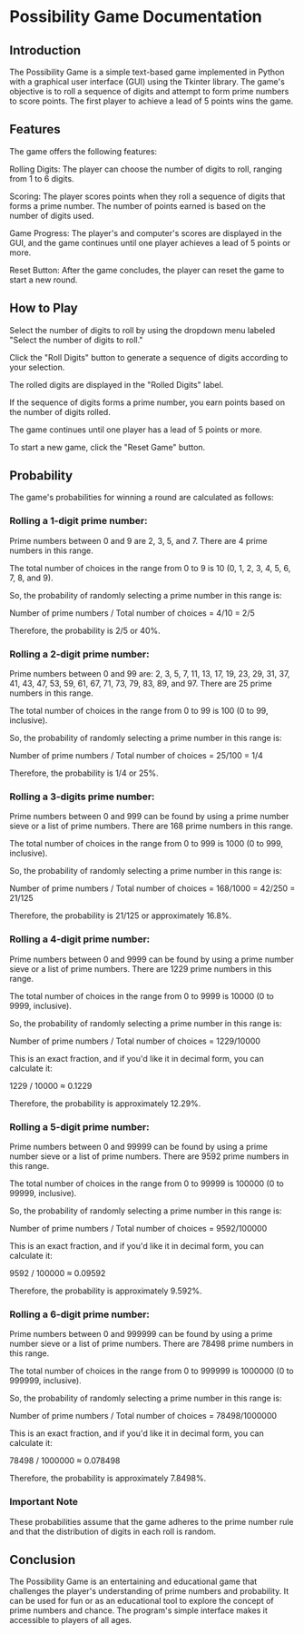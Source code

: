 # Possibility Game Documentation
## Introduction
The Possibility Game is a simple text-based game implemented in Python with a graphical user interface (GUI) using the Tkinter library. The game's objective is to roll a sequence of digits and attempt to form prime numbers to score points. The first player to achieve a lead of 5 points wins the game.

## Features
The game offers the following features:

Rolling Digits: The player can choose the number of digits to roll, ranging from 1 to 6 digits.

Scoring: The player scores points when they roll a sequence of digits that forms a prime number. The number of points earned is based on the number of digits used.

Game Progress: The player's and computer's scores are displayed in the GUI, and the game continues until one player achieves a lead of 5 points or more.

Reset Button: After the game concludes, the player can reset the game to start a new round.

## How to Play
Select the number of digits to roll by using the dropdown menu labeled "Select the number of digits to roll."

Click the "Roll Digits" button to generate a sequence of digits according to your selection.

The rolled digits are displayed in the "Rolled Digits" label.

If the sequence of digits forms a prime number, you earn points based on the number of digits rolled.

The game continues until one player has a lead of 5 points or more.

To start a new game, click the "Reset Game" button.

## Probability
The game's probabilities for winning a round are calculated as follows:

### Rolling a 1-digit prime number:
Prime numbers between 0 and 9 are 2, 3, 5, and 7. There are 4 prime numbers in this range.

The total number of choices in the range from 0 to 9 is 10 (0, 1, 2, 3, 4, 5, 6, 7, 8, and 9).

So, the probability of randomly selecting a prime number in this range is:

Number of prime numbers / Total number of choices = 4/10 = 2/5

Therefore, the probability is 2/5 or 40%.

### Rolling a 2-digit prime number:
Prime numbers between 0 and 99 are: 2, 3, 5, 7, 11, 13, 17, 19, 23, 29, 31, 37, 41, 43, 47, 53, 59, 61, 67, 71, 73, 79, 83, 89, and 97. There are 25 prime numbers in this range.

The total number of choices in the range from 0 to 99 is 100 (0 to 99, inclusive).

So, the probability of randomly selecting a prime number in this range is:

Number of prime numbers / Total number of choices = 25/100 = 1/4

Therefore, the probability is 1/4 or 25%.

### Rolling a 3-digits prime number:
Prime numbers between 0 and 999 can be found by using a prime number sieve or a list of prime numbers. There are 168 prime numbers in this range.

The total number of choices in the range from 0 to 999 is 1000 (0 to 999, inclusive).

So, the probability of randomly selecting a prime number in this range is:

Number of prime numbers / Total number of choices = 168/1000 = 42/250 = 21/125

Therefore, the probability is 21/125 or approximately 16.8%.

### Rolling a 4-digit prime number:
Prime numbers between 0 and 9999 can be found by using a prime number sieve or a list of prime numbers. There are 1229 prime numbers in this range.

The total number of choices in the range from 0 to 9999 is 10000 (0 to 9999, inclusive).

So, the probability of randomly selecting a prime number in this range is:

Number of prime numbers / Total number of choices = 1229/10000

This is an exact fraction, and if you'd like it in decimal form, you can calculate it:

1229 / 10000 ≈ 0.1229

Therefore, the probability is approximately 12.29%.

### Rolling a 5-digit prime number:
Prime numbers between 0 and 99999 can be found by using a prime number sieve or a list of prime numbers. There are 9592 prime numbers in this range.

The total number of choices in the range from 0 to 99999 is 100000 (0 to 99999, inclusive).

So, the probability of randomly selecting a prime number in this range is:

Number of prime numbers / Total number of choices = 9592/100000

This is an exact fraction, and if you'd like it in decimal form, you can calculate it:

9592 / 100000 ≈ 0.09592

Therefore, the probability is approximately 9.592%.

### Rolling a 6-digit prime number:
Prime numbers between 0 and 999999 can be found by using a prime number sieve or a list of prime numbers. There are 78498 prime numbers in this range.

The total number of choices in the range from 0 to 999999 is 1000000 (0 to 999999, inclusive).

So, the probability of randomly selecting a prime number in this range is:

Number of prime numbers / Total number of choices = 78498/1000000

This is an exact fraction, and if you'd like it in decimal form, you can calculate it:

78498 / 1000000 ≈ 0.078498

Therefore, the probability is approximately 7.8498%.

### Important Note
These probabilities assume that the game adheres to the prime number rule and that the distribution of digits in each roll is random.

## Conclusion
The Possibility Game is an entertaining and educational game that challenges the player's understanding of prime numbers and probability. It can be used for fun or as an educational tool to explore the concept of prime numbers and chance. The program's simple interface makes it accessible to players of all ages.